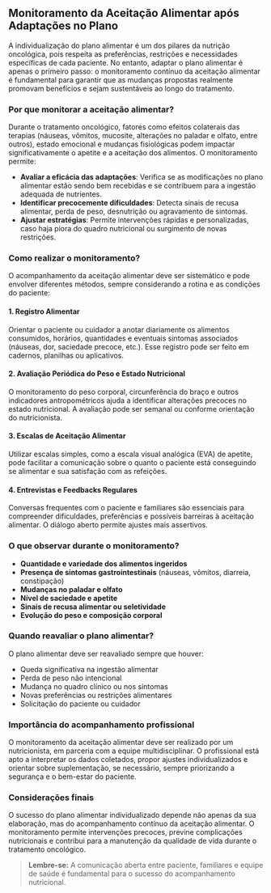 
## Monitoramento da Aceitação Alimentar após Adaptações no Plano

A individualização do plano alimentar é um dos pilares da nutrição oncológica, pois respeita as preferências, restrições e necessidades específicas de cada paciente. No entanto, adaptar o plano alimentar é apenas o primeiro passo: o monitoramento contínuo da aceitação alimentar é fundamental para garantir que as mudanças propostas realmente promovam benefícios e sejam sustentáveis ao longo do tratamento.

### Por que monitorar a aceitação alimentar?

Durante o tratamento oncológico, fatores como efeitos colaterais das terapias (náuseas, vômitos, mucosite, alterações no paladar e olfato, entre outros), estado emocional e mudanças fisiológicas podem impactar significativamente o apetite e a aceitação dos alimentos. O monitoramento permite:

- **Avaliar a eficácia das adaptações**: Verifica se as modificações no plano alimentar estão sendo bem recebidas e se contribuem para a ingestão adequada de nutrientes.
- **Identificar precocemente dificuldades**: Detecta sinais de recusa alimentar, perda de peso, desnutrição ou agravamento de sintomas.
- **Ajustar estratégias**: Permite intervenções rápidas e personalizadas, caso haja piora do quadro nutricional ou surgimento de novas restrições.

### Como realizar o monitoramento?

O acompanhamento da aceitação alimentar deve ser sistemático e pode envolver diferentes métodos, sempre considerando a rotina e as condições do paciente:

#### 1. **Registro Alimentar**

Orientar o paciente ou cuidador a anotar diariamente os alimentos consumidos, horários, quantidades e eventuais sintomas associados (náuseas, dor, saciedade precoce, etc.). Esse registro pode ser feito em cadernos, planilhas ou aplicativos.

#### 2. **Avaliação Periódica do Peso e Estado Nutricional**

O monitoramento do peso corporal, circunferência do braço e outros indicadores antropométricos ajuda a identificar alterações precoces no estado nutricional. A avaliação pode ser semanal ou conforme orientação do nutricionista.

#### 3. **Escalas de Aceitação Alimentar**

Utilizar escalas simples, como a escala visual analógica (EVA) de apetite, pode facilitar a comunicação sobre o quanto o paciente está conseguindo se alimentar e sua satisfação com as refeições.

#### 4. **Entrevistas e Feedbacks Regulares**

Conversas frequentes com o paciente e familiares são essenciais para compreender dificuldades, preferências e possíveis barreiras à aceitação alimentar. O diálogo aberto permite ajustes mais assertivos.

### O que observar durante o monitoramento?

- **Quantidade e variedade dos alimentos ingeridos**
- **Presença de sintomas gastrointestinais** (náuseas, vômitos, diarreia, constipação)
- **Mudanças no paladar e olfato**
- **Nível de saciedade e apetite**
- **Sinais de recusa alimentar ou seletividade**
- **Evolução do peso e composição corporal**

### Quando reavaliar o plano alimentar?

O plano alimentar deve ser reavaliado sempre que houver:

- Queda significativa na ingestão alimentar
- Perda de peso não intencional
- Mudança no quadro clínico ou nos sintomas
- Novas preferências ou restrições alimentares
- Solicitação do paciente ou cuidador

### Importância do acompanhamento profissional

O monitoramento da aceitação alimentar deve ser realizado por um nutricionista, em parceria com a equipe multidisciplinar. O profissional está apto a interpretar os dados coletados, propor ajustes individualizados e orientar sobre suplementação, se necessário, sempre priorizando a segurança e o bem-estar do paciente.

### Considerações finais

O sucesso do plano alimentar individualizado depende não apenas da sua elaboração, mas do acompanhamento contínuo da aceitação alimentar. O monitoramento permite intervenções precoces, previne complicações nutricionais e contribui para a manutenção da qualidade de vida durante o tratamento oncológico.

> **Lembre-se:** A comunicação aberta entre paciente, familiares e equipe de saúde é fundamental para o sucesso do acompanhamento nutricional.
```
